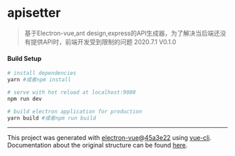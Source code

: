 # apisetter

> 基于Electron-vue,ant design,express的API生成器，为了解决当后端还没有提供API时，前端开发受到限制的问题
> 2020.7.1 V0.1.0

#### Build Setup

``` bash
# install dependencies
yarn #或者npm install

# serve with hot reload at localhost:9080
npm run dev

# build electron application for production
yarn build #或者npm run build


```

---

This project was generated with [electron-vue](https://github.com/SimulatedGREG/electron-vue)@[45a3e22](https://github.com/SimulatedGREG/electron-vue/tree/45a3e224e7bb8fc71909021ccfdcfec0f461f634) using [vue-cli](https://github.com/vuejs/vue-cli). Documentation about the original structure can be found [here](https://simulatedgreg.gitbooks.io/electron-vue/content/index.html).
